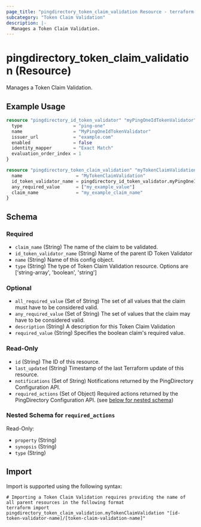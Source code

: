 ```yaml
---
page_title: "pingdirectory_token_claim_validation Resource - terraform-provider-pingdirectory"
subcategory: "Token Claim Validation"
description: |-
  Manages a Token Claim Validation.
---
```


# pingdirectory_token_claim_validation (Resource)

Manages a Token Claim Validation.

## Example Usage

```terraform
resource "pingdirectory_id_token_validator" "myPingOneIdTokenValidator" {
  type                   = "ping-one"
  name                   = "MyPingOneIdTokenValidator"
  issuer_url             = "example.com"
  enabled                = false
  identity_mapper        = "Exact Match"
  evaluation_order_index = 1
}

resource "pingdirectory_token_claim_validation" "myTokenClaimValidation" {
  name                    = "MyTokenClaimValidation"
  id_token_validator_name = pingdirectory_id_token_validator.myPingOneIdTokenValidator.id
  any_required_value      = ["my_example_value"]
  claim_name              = "my_example_claim_name"
}
```

<!-- schema generated by tfplugindocs -->
## Schema

### Required

- `claim_name` (String) The name of the claim to be validated.
- `id_token_validator_name` (String) Name of the parent ID Token Validator
- `name` (String) Name of this config object.
- `type` (String) The type of Token Claim Validation resource. Options are ['string-array', 'boolean', 'string']

### Optional

- `all_required_value` (Set of String) The set of all values that the claim must have to be considered valid.
- `any_required_value` (Set of String) The set of values that the claim may have to be considered valid.
- `description` (String) A description for this Token Claim Validation
- `required_value` (String) Specifies the boolean claim's required value.

### Read-Only

- `id` (String) The ID of this resource.
- `last_updated` (String) Timestamp of the last Terraform update of this resource.
- `notifications` (Set of String) Notifications returned by the PingDirectory Configuration API.
- `required_actions` (Set of Object) Required actions returned by the PingDirectory Configuration API. (see [below for nested schema](#nestedatt--required_actions))

<a id="nestedatt--required_actions"></a>
### Nested Schema for `required_actions`

Read-Only:

- `property` (String)
- `synopsis` (String)
- `type` (String)

## Import

Import is supported using the following syntax:

```shell
# Importing a Token Claim Validation requires providing the name of all parent resources in the following format
terraform import pingdirectory_token_claim_validation.myTokenClaimValidation "[id-token-validator-name]/[token-claim-validation-name]"
```

